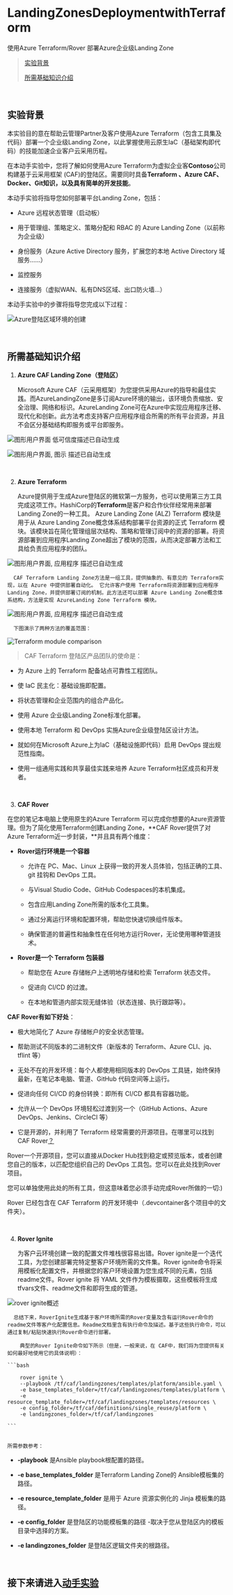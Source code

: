 # LandingZonesDeploymentwithTerraform
使用Azure Terraform/Rover 部署Azure企业级Landing Zone



> [实验背景](#实验背景)
>
> [所需基础知识介绍](#所需基础知识介绍)
>

&nbsp;
&nbsp;

## 实验背景

本实验目的意在帮助云管理Partner及客户使用Azure
Terraform（包含工具集及代码）部署一个企业级Landing
Zone，以此掌握使用云原生IaC（基础架构即代码）的技能加速企业客户云采用历程。

在本动手实验中，您将了解如何使用Azure
Terraform为虚拟企业客**Contoso**公司构建基于云采用框架
(CAF)的登陆区。需要同时具备**Terraform 、Azure CAF、Docker、Git知识，以及具有简单的开发技能**。

本动手实验将指导您如何部署平台Landing Zone，包括：

-   Azure 远程状态管理（启动板）

-   用于管理组、策略定义、策略分配和 RBAC 的 Azure Landing
    Zone（以前称为企业级）

-   身份服务（Azure Active Directory 服务，扩展您的本地 Active Directory
    域服务\...\...）

-   监控服务

-   连接服务（虚拟WAN、私有DNS区域、出口防火墙\...）

本动手实验中的步骤将指导您完成以下过程：

![Azure登陆区域环境的创建](./media/media/image1.png)

&nbsp;
&nbsp;

## 所需基础知识介绍

1.  **Azure CAF Landing Zone（登陆区）**

    Microsoft Azure CAF（云采用框架）为您提供采用Azure的指导和最佳实践。而AzureLandingZone是多订阅Azure环境的输出，该环境负责缩放、安全治理、网络和标识。AzureLanding
    Zone可在Azure中实现应用程序迁移、现代化和创新。此方法考虑支持客户应用程序组合所需的所有平台资源，并且不会区分基础结构即服务或平台即服务。

![图形用户界面
低可信度描述已自动生成](./media/media/image2.png)

![图形用户界面, 图示
描述已自动生成](./media/media/image3.png)

&nbsp;

2.  **Azure Terraform**

      Azure提供用于生成Azure登陆区的微软第一方服务，也可以使用第三方工具完成这项工作。HashiCorp的**Terraform**是客户和合作伙伴经常用来部署Landing Zone的一种工具。
      Azure Landing Zone (ALZ) Terraform 模块是用于从 Azure Landing Zone概念体系结构部署平台资源的正式 Terraform 模块。该模块旨在简化管理组层次结构、策略和管理订阅中的资源的部署。将资源部署到应用程序Landing Zone超出了模块的范围，从而决定部署方法和工具给负责应用程序的团队。

![图形用户界面, 应用程序
描述已自动生成](./media/media/image4.png)

      CAF Terraform Landing Zone方法是一组工具，提供抽象的、有意见的 Terraform实现，以在 Azure 中提供部署自动化。 它允许客户使用 Terraform将资源部署到应用程序Landing Zone，并提供部署订阅的机制。此方法还可以部署 Azure Landing Zone概念体系结构，方法是实现 AzureLanding Zone Terraform 模块。

![图形用户界面, 应用程序
描述已自动生成](./media/media/image5.png)

      下图演示了两种方法的覆盖范围：

![Terraform module
comparison](./media/media/image6.png)

> CAF Terraform 登陆区产品团队的使命是：

-   为 Azure 上的 Terraform 配备站点可靠性工程团队。

-   使 IaC 民主化：基础设施即配置。

-   将状态管理和企业范围内的组合产品化。

-   使用 Azure 企业级Landing Zone标准化部署。

-   使用本地 Terraform 和 DevOps 实施Azure企业级登陆区设计方法。

-   就如何在Microsoft Azure上为IaC（基础设施即代码）启用 DevOps
    提出规范性指南。

-   使用一组通用实践和共享最佳实践来培养 Azure
    Terraform社区成员和开发者。

&nbsp;

3.  **CAF Rover**

在您的笔记本电脑上使用原生的Azure Terraform
可以完成你想要的Azure资源管理。但为了简化使用Terraform创建Landing Zone，**CAF Rover提供了对Azure Terraform近一步封装，**并且具有两个维度：

-   **Rover运行环境是一个容器**

    -   允许在 PC、Mac、Linux
        上获得一致的开发人员体验，包括正确的工具、git 挂钩和 DevOps
        工具。

    -   与Visual Studio Code、GitHub Codespaces的本机集成。

    -   包含应用Landing Zone所需的版本化工具集。

    -   通过分离运行环境和配置环境，帮助您快速切换组件版本。

    -   确保管道的普遍性和抽象性在任何地方运行Rover，无论使用哪种管道技术。

-   **Rover是一个 Terraform 包装器**

    -   帮助您在 Azure 存储帐户上透明地存储和检索 Terraform 状态文件。

    -   促进向 CI/CD 的过渡。

    -   在本地和管道内部实现无缝体验（状态连接、执行跟踪等）。

**CAF Rover有如下好处**：

-   极大地简化了 Azure 存储帐户的安全状态管理。

-   帮助测试不同版本的二进制文件（新版本的 Terraform、Azure
    CLI、jq、tflint 等）

-   无处不在的开发环境：每个人都使用相同版本的 DevOps
    工具链，始终保持最新，在笔记本电脑、管道、GitHub 代码空间等上运行。

-   促进向任何 CI/CD 的身份转换：即所有 CI/CD 都具有容器功能。

-   允许从一个 DevOps 环境轻松过渡到另一个（GitHub Actions、Azure
    DevOps、Jenkins、CircleCI 等）

-   它是开源的，并利用了 Terraform 经常需要的开源项目。在哪里可以找到
    CAF
    Rover[？](https://aztfmod.github.io/documentation/docs/rover/rover-intro#where-to-find-caf-rover)

Rover一个开源项目，您可以直接从Docker
Hub找到稳定或预览版本，或者创建您自己的版本，以匹配您组织自己的 DevOps
工具包。您可以在此处找到Rover项目。

您可以单独使用此处的所有工具，但这意味着您必须手动完成Rover所做的一切:)

Rover 已经包含在 CAF Terraform
的开发环境中（.devcontainer各个项目中的文件夹）。

&nbsp;

4.  **Rover Ignite**

      为客户云环境创建一致的配置文件堆栈很容易出错。Rover ignite是一个迭代工具，为您创建部署完特定整客户环境所需的文件集。Rover ignite命令将采用模板化配置文件，并根据您的客户环境设置为您生成不同的元素，包括readme文件。Rover ignite 将 YAML 文件作为模板摄取，这些模板将生成 tfvars文件、readme文件和即将生成的管道。

![rover ignite概述](./media/media/image7.png)

      总结下来，RoverIgnite生成基于客户环境所需的Rover变量及含有运行Rover命令的readme文件等客户化配置信息。Readme文档里含有执行命令及描述。基于这些执行命令，可以通过复制/粘贴快速执行Rover命令进行部署。

        典型的Rover Ignite命令如下所示（但是，一般来说，在 CAF中，我们将为您提供有关如何最好地使用它的具体说明）：

    ```bash

        rover ignite \
        --playbook /tf/caf/landingzones/templates/platform/ansible.yaml \
        -e base_templates_folder=/tf/caf/landingzones/templates/platform \
        -e resource_template_folder=/tf/caf/landingzones/templates/resources \
        -e config_folder=/tf/caf/definitions/single_reuse/platform \
        -e landingzones_folder=/tf/caf/landingzones

    ```


    所需参数参考：

   -   **-playbook** 是Ansible playbook根配置的路径。 

   -   **-e base_templates_folder** 是Terraform Landing Zone的 Ansible模板集的路径。 
 
   -   **-e resource_template_folder** 是用于 Azure 资源实例化的 Jinja 模板集的路径。

   -   **-e config_folder** 是登陆区的功能模板集的路径 -取决于您从登陆区内的模板目录中选择的方案。
       
   -   **-e landingzones_folder** 是登陆区逻辑文件夹的根路径。
        
  &nbsp;
  &nbsp;

## 接下来请进入[动手实验](./LandingZonesDeploymentwithTerraform.md)
